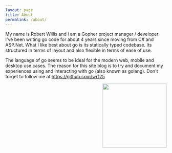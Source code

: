 ```yaml
---
layout: page
title: About
permalink: /about/
---
```



My name is Robert Willis and i am a Gopher project manager / developer. I've been writing go code for about 4 years since moving from C# and ASP.Net. What I like best about go is its statically typed codebase. Its structured in terms of layout and also flexible in terms of ease of use.


The language of go seems to be ideal for the modern web, mobile and desktop use cases. The reason for this site blog is to try and document my experiences using and interacting with go (also known as golang). Don't forget to follow me at https://github.com/wr125

<img src="https://storage.googleapis.com/gopherizeme.appspot.com/gophers/6390691482c1c00d7a38d5fca71bf3457fd0be76.png" width="200" align="right" />
